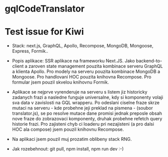 # gqlCodeTranslator
# Test issue for Kiwi 
* Stack: next.js, GraphQL, Apollo, Recompose, MongoDB, Mongoose, Express, Formik..

* Popis aplikace: SSR aplikace na frameworku Next.JS. Jako backend-to-client a zaroven state management pouzita kombinace
serveru GraphQL a klienta Apollo. Pro modely na serveru pouzita kombinace MongoDB a Mongoose. Pro handlovani HOC pouzita knihovna Recompose.
Pro formular jsem pouzil skvelou knihovnu Formik.
* Aplikace se nejprve vyrenderuje na serveru s listem jiz historicky zadanych frazi a nasledne funguje universalne, kdy si komponenty volaji sva
data v zavislosti na GQL wrapperu. Po odeslani ciselne fraze skrze mutaci na serveru - kde probehne jeji preklad na pismena - (soubor translator.js),
se po resolve mutace dane promisi jednak preposle obsah nove fraze do zobrazovaci komponenty, druhak probehne refetch query historie frazi. Pro zajisteni
chyb ci loaderu pri nezajisteni (a pro dalsi HOC ala compose) jsem pouzil knihovnu Recompose.
* Na aplikaci jsem pouzil muj prozatim oblibeny stack RNG. 

* Jak rozebehnout: git pull, npm install, npm run dev :-)